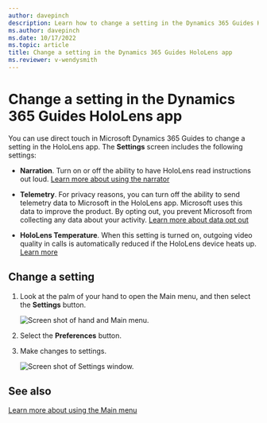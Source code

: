 ```yaml
---
author: davepinch
description: Learn how to change a setting in the Dynamics 365 Guides HoloLens app
ms.author: davepinch
ms.date: 10/17/2022
ms.topic: article
title: Change a setting in the Dynamics 365 Guides HoloLens app
ms.reviewer: v-wendysmith
---
```


# Change a setting in the Dynamics 365 Guides HoloLens app

You can use direct touch in Microsoft Dynamics 365 Guides to change a setting in the HoloLens app. The **Settings** screen includes the following settings:

- **Narration**. Turn on or off the ability to have HoloLens read instructions out loud. [Learn more about using the narrator](voice-commands.md#narration) 

- **Telemetry**. For privacy reasons, you can turn off the ability to send telemetry data to Microsoft in the HoloLens app. Microsoft uses this data to improve the product. By opting out, you prevent Microsoft from collecting any data about your activity. [Learn more about data opt out](hololens-app-data-opt-out.md)

- **HoloLens Temperature**. When this setting is turned on, outgoing video quality in calls is automatically reduced if the HoloLens device heats up. [Learn more](calling-hololens-thermal-adjusting.md)

## Change a setting

1. Look at the palm of your hand to open the Main menu, and then select the **Settings** button.

    ![Screen shot of hand and Main menu.](media/main-menu-profile-settings.JPG "Screen shot of hand and Main menu")
    
2. Select the **Preferences** button.

3. Make changes to settings. 

    ![Screen shot of Settings window.](media/hololens-settings-8.JPG "Screen shot of Settings window")

## See also

[Learn more about using the Main menu](main-menu.md)
